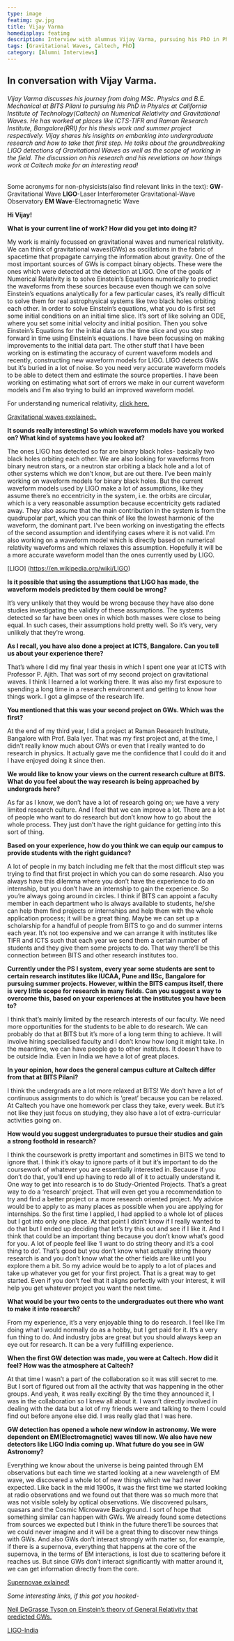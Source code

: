 ```yaml
---
type: image
featimg: gw.jpg
title: Vijay Varma
homedisplay: featimg
description: Interview with alumnus Vijay Varma, pursuing his PhD in Physics at Caltech
tags: [Gravitational Waves, Caltech, PhD]
category: [Alumni Interviews]
---
```

## In conversation with Vijay Varma.

###### Vijay Varma discusses his journey from doing MSc. Physics and B.E. Mechanical at BITS Pilani to pursuing his PhD in Physics at California Institute of Technology(Caltech) on Numerical Relativity and Gravitational Waves. He has worked at places like ICTS-TIFR and Raman Research Institute, Bangalore(RRI) for his thesis work and summer project respectively. Vijay shares his insights on embarking into undergraduate research and how to take that first step. He talks about the groundbreaking LIGO detections of Gravitational Waves as well as the scope of working in the field. The discussion on his research and his revelations on how things work at Caltech make for an interesting read!

Some acronyms for non-physicists(also find relevant links in the text):
**GW**- Gravitational Wave
**LIGO**-Laser Interferometer Gravitational-Wave Observatory
**EM Wave**-Electromagnetic Wave

                   
**Hi Vijay!**

**What is your current line of work? How did you get into doing it?**

My work is mainly focussed on gravitational waves and numerical relativity. We can think of gravitational waves(GWs) as oscillations in the fabric of spacetime that propagate carrying the information about gravity. One of the most important sources of GWs is compact binary objects. These were the ones which were detected at the detection at LIGO. One of the goals of Numerical Relativity is to solve Einstein’s Equations numerically to predict the waveforms from these sources because even though we can solve Einstein’s equations analytically for a few particular cases, it’s really difficult to solve them for real astrophysical systems like two black holes orbiting each other. 
In order to solve Einstein’s equations, what you do is first set some initial conditions on an initial time slice. It’s sort of like solving an ODE, where you set some initial velocity and initial position. Then you solve Einstein’s Equations for the initial data on the time slice and you step forward in time using Einstein’s equations. I have been focussing on making improvements to the initial data part. 
The other stuff that I have been working on is estimating the accuracy of current waveform models and recently, constructing new waveform models for LIGO. LIGO detects GWs but it’s buried in a lot of noise. So you need very accurate waveform models to be able to detect them and estimate the source properties. I have been working on estimating what sort of errors we make in our current waveform models and I’m also trying to build an improved waveform model.

For understanding numerical relativity, [click here.](https://www.black-holes.org/)

[Gravitational waves explained:.](https://www.ligo.caltech.edu/page/what-are-gw)


**It sounds really interesting! So which waveform models have you worked on? What kind of systems have you looked at?**

The ones LIGO has detected so far are binary black holes-  basically two black holes orbiting each other. We are also looking for waveforms from binary neutron stars, or a neutron star orbiting a black hole and a lot of other systems which we don’t know, but are out there. I’ve been mainly working on waveform models for binary black holes. But the current waveform models used by LIGO make a lot of assumptions, like they assume there’s no eccentricity in the system, i.e. the orbits are circular, which is a very reasonable assumption because eccentricity gets radiated away. They also assume that the main contribution in the system is from the quadrupolar part, which you can think of like the lowest harmonic of the waveform, the dominant part. I've been working on investigating the effects of the second assumption and identifying cases where it is not valid. I'm also working on a waveform model which is directly based on numerical relativity waveforms and which relaxes this assumption. Hopefully it will be a more accurate waveform model than the ones currently used by LIGO.

[LIGO] (https://en.wikipedia.org/wiki/LIGO)

**Is it possible that using the assumptions that LIGO has made, the waveform models predicted by them could be wrong?**

It’s very unlikely that they would be wrong because they have also done studies investigating the validity of these assumptions. The systems detected so far have been ones in which both masses were close to being equal. In such cases, their assumptions hold pretty well. So it’s very, very unlikely that they’re wrong.

**As I recall, you have also done a project at ICTS, Bangalore. Can you tell us about your experience there?**

That’s where I did my final year thesis in which I spent one year at ICTS with Professor P. Ajith. That was sort of my second project on gravitational waves. I think I learned a lot working there. It was also my first exposure to spending a long time in a research environment and getting to know how things work. I got a glimpse of the research life.

**You mentioned that this was your second project on GWs. Which was the first?**

At the end of my third year, I did a project at Raman Research Institute, Bangalore with Prof. Bala Iyer. That was my first project and, at the time, I didn’t really know much about GWs or even that I really wanted to do research in physics. It actually gave me the confidence that I could do it and I have enjoyed doing it since then.

**We would like to know your views on the current research culture at BITS. 
What do you feel about the way research is being approached by undergrads here?**

As far as I know, we don’t have a lot of research going on; we have a very limited research culture. And I feel that we can improve a lot. There are a lot of people who want to do research but don’t know how to go about the whole process. They just don’t have the right guidance for getting into this sort of thing.

**Based on your experience, how do you think we can equip our campus to provide students with the right guidance?**

A lot of people in my batch including me felt that the most difficult step was trying to find that first project in which you can do some research. Also you always have this dilemma where you don’t have the experience to do an internship, but you don’t have an internship to gain the experience. So you’re always going around in circles. I think if BITS can appoint a faculty member in each department who is always available to students, he/she can help them find projects or internships and help them with the whole application process; it will be a great thing. Maybe we can set up a scholarship for a handful of people from BITS to go and do summer interns each year. It’s not too expensive and we can arrange it with institutes like TIFR and ICTS such that each year we send them a certain number of students and they give them some projects to do. That way there’ll be this connection between BITS and other research institutes too.

**Currently under the PS I system, every year some students are sent to certain research institutes like IUCAA, Pune and IISc, Bangalore for pursuing summer projects. However, within the BITS campus itself, there is very little scope for research in many fields. Can you suggest a way to overcome this, based on your experiences at the institutes you have been to?**

I think that’s mainly limited by the research interests of our faculty. We need more opportunities for the students to be able to do research. We can probably do that at BITS but it’s more of a long term thing to achieve. It will involve hiring specialised faculty and I don’t know how long it might take. In the meantime, we can have people go to other institutes. It doesn’t have to be outside India. Even in India we have a lot of great places.

**In your opinion, how does the general campus culture at Caltech differ from that at BITS Pilani?**

I think the undergrads are a lot more relaxed at BITS! We don’t have a lot of continuous assignments to do which is ‘great’ because you can be relaxed. At Caltech you have one homework per class they take, every week. But it’s not like they just focus on studying, they also have a lot of extra-curricular activities going on.


**How would you suggest undergraduates to pursue their studies and gain a strong foothold in research?**

I think the coursework is pretty important and sometimes in BITS we tend to ignore that. I think it’s okay to ignore parts of it but it’s important to do the coursework of whatever you are essentially interested in. Because if you don’t do that, you’ll end up having to redo all of it to actually understand it. One way to get into research is to do Study-Oriented Projects. That’s a great way to do a ‘research’ project. That will even get you a recommendation to try and find a better project or a more research oriented project. My advice would be to apply to as many places as possible when you are applying for internships. So the first time I applied, I had applied to a whole lot of places but I got into only one place. At that point I didn’t know if I really wanted to do that but I ended up deciding that let’s try this out and see if I like it. And I think that could be an important thing because you don’t know what’s good for you. A lot of people feel like ‘I want to do string theory and it’s a cool thing to do’. That’s good but you don’t know what actually string theory research is and you don’t know what the other fields are like until you explore them a bit. So my advice would be to apply to a lot of places and take up whatever you get for your first project. That is a great way to get started. Even if you don’t feel that it aligns perfectly with your interest, it will help you get whatever project you want the next time.

**What would be your two cents to the undergraduates out there who want to make it into research?**

From my experience, it’s a very enjoyable thing to do research. I feel like I’m doing what I would normally do as a hobby, but I get paid for it. It’s a very fun thing to do. And industry jobs are great but you should always keep an eye out for research. It can be a very fulfilling experience.

**When the first GW detection was made, you were at Caltech. How did it feel? How was the atmosphere at Caltech?**

At that time I wasn’t a part of the collaboration so it was still secret to me. But I sort of figured out from all the activity that was happening in the other groups. And yeah, it was really exciting! By the time they announced it, I was in the collaboration so I knew all about it. I wasn’t directly involved in dealing with the data but a lot of my friends were and talking to them I could find out before anyone else did. I was really glad that I was here.

**GW detection has opened a whole new window in astronomy. We were dependent on EM(Electromagnetic) waves till now. We also have new detectors like LIGO India coming up. What future do you see in GW Astronomy?**

Everything we know about the universe is being painted through EM observations but each time we started looking at a new wavelength of EM wave, we discovered a whole lot of new things which we had never expected. Like back in the mid 1900s, it was the first time we started looking at radio observations and we found out that there was so much more that was not visible solely by optical observations. We discovered pulsars, quasars and the Cosmic Microwave Background. I sort of hope that something similar can happen with GWs. We already found some detections from sources we expected but I think in the future there’ll be sources that we could never imagine and it will be a great thing to discover new things with GWs. And also GWs don’t interact strongly with matter so, for example, if there is a supernova, everything that happens at the core of the supernova, in the terms of EM interactions, is lost due to scattering before it reaches us. But since GWs don’t interact significantly with matter around it, we can get information directly from the core.

[Supernovae exlained!](https://www.nasa.gov/audience/forstudents/5-8/features/nasa-knows/what-is-a-supernova.html)



_Some interesting links, if this got you hooked-_

[Neil DeGrasse Tyson on Einstein’s theory of General Relativity that predicted GWs.](https://www.youtube.com/watch?v=DoOPEPVYAnU)

[LIGO-India](http://www.gw-indigo.org/tiki-index.php?page=LIGO-India)


